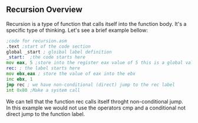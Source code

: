 ## Recursion Overview
Recursion is a type of function that calls itself into the function body.   It's a specific type of thinking.   Let's see a brief example bellow: 
```asm
;code for recursion.asm  
.text ;start of the code section  
global _start ; gloibal label definition  
_start:  ;the code starts here  
mov eax, 5 ;store into the register eax value of 5 this is a global value of eax  
rec: ; the label starts here  
mov ebx,eax ; store the value of eax into the ebx  
inc ebx, 1   
jmp rec ; we have non-conditional (direct) jump to the rec label  
int 0x80 ;Make a system call
``` 
 We can tell that the function rec calls itself throght non-conditional jump.    
In this example we would not use the operators cmp and a conditional not direct jump to the function label.    
